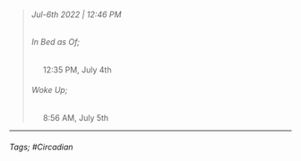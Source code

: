 >###### Jul-6th 2022 | 12:46 PM
>###### In Bed as Of;
> $\quad$ 12:35 PM, July 4th
>###### Woke Up;
> $\quad$ 8:56 AM, July 5th
> <br>

--- 

###### Tags; #Circadian